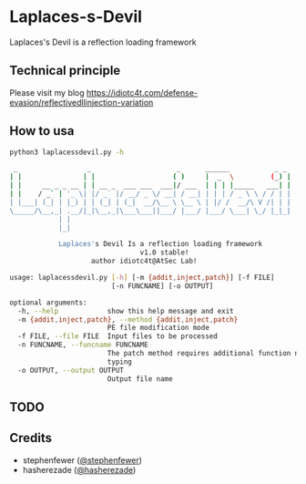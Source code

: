 # Laplaces-s-Devil
Laplaces's Devil is a reflection loading framework

## Technical principle
Please visit my blog
https://idiotc4t.com/defense-evasion/reflectivedllinjection-variation
## How to usa
```bash 
python3 laplacessdevil.py -h

 _                 _                     _      ______           _ _
| |               | |                   ( )     |  _  \         (_) |
| |     __ _ _ __ | | __ _  ___ ___  ___|/ ___  | | | |_____   ___| |
| |    / _` | '_ \| |/ _` |/ __/ _ \/ __| / __| | | | / _ \ \ / / | |
| |___| (_| | |_) | | (_| | (_|  __/\__ \ \__ \ | |/ /  __/\ V /| | |
\_____/\__,_| .__/|_|\__,_|\___\___||___/ |___/ |___/ \___| \_/ |_|_|
            | |
            |_|

            Laplaces's Devil Is a reflection loading framework
                                v1.0 stable!
                    author idiotc4t@AtSec Lab!

usage: laplacessdevil.py [-h] [-m {addit,inject,patch}] [-f FILE]
                         [-n FUNCNAME] [-o OUTPUT]

optional arguments:
  -h, --help            show this help message and exit
  -m {addit,inject,patch}, --method {addit,inject,patch}
                        PE file modification mode
  -f FILE, --file FILE  Input files to be processed
  -n FUNCNAME, --funcname FUNCNAME
                        The patch method requires additional function name
                        typing
  -o OUTPUT, --output OUTPUT
                        Output file name
```
## TODO

## Credits
* stephenfewer ([@stephenfewer](https://github.com/stephenfewer/ReflectiveDLLInjection)) 
* hasherezade ([@hasherezade](https://github.com/hasherezade/pe_to_shellcode)) 

